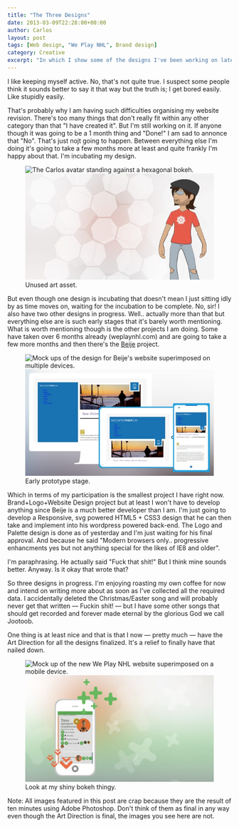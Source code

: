 ```yaml
---
title: "The Three Designs"
date: 2013-03-09T22:28:00+00:00
author: Carlos
layout: post
tags: [Web design, "We Play NHL", Brand design]
category: Creative
excerpt: "In which I show some of the designs I've been working on lately."
---
```

I like keeping myself active. No, that's not quite true. I suspect some people think it sounds better to say it that way but the truth is; I get bored easily. Like stupidly easily.
  
That's probably why I am having such difficulties organising my website revision. There's too many things that don't really fit within any other category than that "I have created it". But I'm still working on it. If anyone though it was going to be a 1 month thing and "Done!" I am sad to annonce that "No". That's just nojt going to happen. Between everything else I'm doing it's going to take a few months more at least and quite frankly I'm happy about that. I'm incubating my design.

<figure>
    <img class="js-lazy-load" data-original="/assets/posts/2013/03/carlos-preview.jpg" alt="The Carlos avatar standing against a hexagonal bokeh.">
  <noscript>
    <img src="/assets/posts/2013/03/carlos-preview.jpg" alt="The Carlos avatar standing against a hexagonal bokeh.">
  </noscript>
  <figcaption>Unused art asset.</figcaption>
</figure>

But even though one design is incubating that doesn't mean I just sitting idly by as time moves on, waiting for the incubation to be complete. No, sir! I also have two other designs in progress. Well.. actually more than that but everything else are is such early stages that it's barely worth mentioning. What is worth mentioning though is the other projects I am doing. Some have taken over 6 months already (weplaynhl.com) and are going to take a few more months and then there's the <a href="http://www.benjaminhorn.se/" >Beije</a> project.

<figure>
    <img class="js-lazy-load" data-original="/assets/posts/2013/03/beije.jpg" alt="Mock ups of the design for Beije's website superimposed on multiple devices.">
  <noscript>
    <img src="/assets/posts/2013/03/beije.jpg" alt="Mock ups of the design for Beije's website superimposed on multiple devices.">
  </noscript>
  <figcaption>Early prototype stage.</figcaption>
</figure>

Which in terms of my participation is the smallest project I have right now. Brand+Logo+Website Design project but at least I won't have to develop anything since Beije is a much better developer than I am. I'm just going to develop a Responsive, svg powered HTML5 + CSS3 design that he can then take and implement into his wordpress powered back-end. The Logo and Palette design is done as of yesterday and I'm just waiting for his final approval. And because he said "Modern browsers only.. progressive enhancments yes but not anything special for the likes of IE8 and older".

I'm paraphrasing. He actually said "Fuck that shit!" But I think mine sounds better. Anyway. Is it okay that wrote that?

So three designs in progress. I'm enjoying roasting my own coffee for now and intend on writing more about as soon as I've collected all the required data. I accidentally deleted the Christmas/Easter song and will probably never get that written — Fuckin shit! — but I have some other songs that should get recorded and forever made eternal by the glorious God we call Jootoob.

One thing is at least nice and that is that I now — pretty much — have the Art Direction for all the designs finalized. It's a relief to finally have that nailed down.

<figure>
    <img class="js-lazy-load" data-original="/assets/posts/2013/03/weplaynhl-preview.jpg" alt="Mock up of the new We Play NHL website superimposed on a mobile device.">
  <noscript>
    <img src="/assets/posts/2013/03/weplaynhl-preview.jpg" alt="Mock up of the new We Play NHL website superimposed on a mobile device.">
  </noscript>
  <figcaption>Look at my shiny bokeh thingy.</figcaption>
</figure>

Note: All images featured in this post are crap because they are the result of ten minutes using Adobe Photoshop. Don't think of them as final in any way even though the Art Direction is final, the images you see here are not.